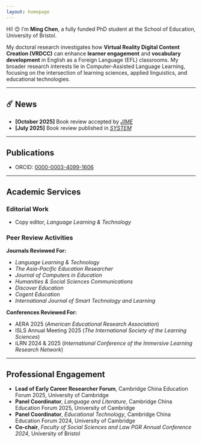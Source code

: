 ```yaml
---
layout: homepage
---
```


Hi! 😊 I’m **Ming Chen**, a fully funded PhD student at the School of Education, University of Bristol.

My doctoral research investigates how **Virtual Reality Digital Content Creation (VRDCC)** can enhance **learner engagement** and **vocabulary development** in English as a Foreign Language (EFL) classrooms. My broader research interests lie in Computer-Assisted Language Learning, focusing on the intersection of learning sciences, applied linguistics, and educational technologies.

---

## ☄️ News  
- **[October 2025]** Book review accepted by *[JIME](https://jime.open.ac.uk)*
- **[July 2025]** Book review published in *[SYSTEM](https://doi.org/10.1016/j.system.2025.103758)*

---

## Publications  
- ORCID: [0000-0003-4099-1606](https://orcid.org/0000-0003-4099-1606)

---

## Academic Services  

### Editorial Work  
- Copy editor, *Language Learning & Technology*

### Peer Review Activities  
**Journals Reviewed For:**  
- *Language Learning & Technology*  
- *The Asia-Pacific Education Researcher*  
- *Journal of Computers in Education*
- *Humanities & Social Sciences Communications*
- *Discover Education*
- *Cogent Education*
- *International Journal of Smart Technology and Learning*

**Conferences Reviewed For:**  
- AERA 2025 (*American Educational Research Association*)
- ISLS Annual Meeting 2025 (*The International Society of the Learning Sciences*)
- iLRN 2024 & 2025 (*International Conference of the Immersive Learning Research Network*)

---

## Professional Engagement  
- **Lead of Early Career Researcher Forum**, Cambridge China Education Forum 2025, University of Cambridge  
- **Panel Coordinator**, *Language and Literature*, Cambridge China Education Forum 2025, University of Cambridge  
- **Panel Coordinator**, *Educational Technology*, Cambridge China Education Forum 2024, University of Cambridge  
- **Co-chair**, *Faculty of Social Sciences and Law PGR Annual Conference 2024*, University of Bristol
